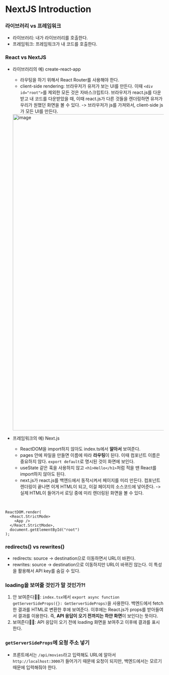 # NextJS Introduction

### 라이브러리 vs 프레임워크
- 라이브러리: 내가 라이브러리를 호출한다.
- 프레임워크: 프레임워크가 내 코드를 호출한다.

### React vs NextJS
- 라이브러리의 예) create-react-app
  - 라우팅을 하기 위해서 React Router를 사용해야 한다.
  - client-side rendering: 브라우저가 유저가 보는 UI를 만든다. 이때 `<div id="root">`를 제외한 모든 것은 자바스크립트다. 브라우저가 react.js를 다운받고 내 코드를 다운받았을 때, 이때 react.js가 다른 것들을 렌더링하면 유저가 우리가 원했던 화면을 볼 수 있다. -> 브라우저가 js를 가져와서, client-side js가 모든 UI를 만든다.
  <img width="1006" alt="image" src="https://user-images.githubusercontent.com/64337152/154790921-f20e7902-b2fa-4bce-b955-66009c0fab0a.png">


- 프레임워크의 예) Next.js
  - ReactDOM을 import하지 않아도 index.ts에서 **알아서** 보여준다.
  - pages 안에 파일을 만들면 이름에 따라 **라우팅**이 된다. 이때 컴포넌트 이름은 중요하지 않다. `export default`로 명시된 것이 화면에 보인다.
  - useState 같은 훅을 사용하지 않고 `<h1>Hello</h1>`처럼 적을 땐 React를 import하지 않아도 된다.
  - next.js가 react.js를 백엔드에서 동작시켜서 페이지를 미리 만든다. 컴포넌트 렌더링이 끝나면 이게 HTML이 되고, 이걸 페이지의 소스코드에 넣어준다. -> 실제 HTML이 들어가서 로딩 중에 미리 렌더링된 화면을 볼 수 있다.

<br>

```
ReactDOM.render(
  <React.StrictMode>
    <App />
  </React.StrictMode>,
  document.getElementById("root")
);
```

### redirects() vs rewrites()
- redirects: source -> destination으로 이동하면서 URL이 바뀐다.
- rewrites: source -> destination으로 이동하지만 URL이 바뀌진 않는다. 이 특성을 활용해서 API key를 숨길 수 있다.

### loading을 보여줄 것인가 말 것인가?!
1. 안 보여준다🙅‍♀️: `index.tsx`에서 `export async function getServerSideProps({}: GetServerSideProps)`을 사용한다. 백엔드에서 fetch한 결과를 HTML로 변환한 후에 보여준다. 이후에는 React.js가 props를 받아들여서 결과를 이용한다. 즉, **API 응답이 오기 전까지는 하얀 화면**이 보인다는 뜻이다.
2. 보여준다🙆‍♀️: API 응답이 오기 전에 loading 화면을 보여주고 이후에 결과를 표시한다.

### `getServerSideProps`에 요청 주소 넣기
- 프론트에서는 `/api/movies`라고 입력해도 URL에 알아서 `http://localhost:3000`가 들어가기 때문에 요청이 되지만, 백엔드에서는 모르기 때문에 입력해줘야 한다.